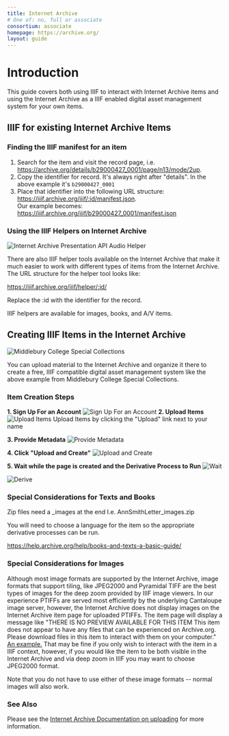 ```yaml
---
title: Internet Archive
# One of: no, full or associate
consortium: associate
homepage: https://archive.org/
layout: guide
---
```


# Introduction
This guide covers both using IIIF to interact with Internet Archive items and using the Internet Archive as a IIIF enabled digital asset management system for your own items.

## IIIF for existing Internet Archive Items

### Finding the IIIF manifest for an item
1. Search for the item and visit the record page, i.e. https://archive.org/details/b29000427_0001/page/n13/mode/2up.
2. Copy the identifier for record. It's always right after "details".  In the above example it's `b29000427_0001`
3. Place that identifier into the following URL structure: https://iiif.archive.org/iiif/:id/manifest.json.  
Our example becomes: https://iiif.archive.org/iiif/b29000427_0001/manifest.json

### Using the IIIF Helpers on Internet Archive
![Internet Archive Presentation API Audio Helper](ia_audio_helper.png)

There are also IIIF helper tools available on the Internet Archive that make it much easier to work with different types of items from the Internet Archive.
The URL structure for the helper tool looks like:

https://iiif.archive.org/iiif/helper/:id/  

Replace the :id with the identifier for the record.

IIIF helpers are available for images, books, and A/V items.

## Creating IIIF Items in the Internet Archive
![Middlebury College Special Collections](middlebury.png)

You can upload material to the Internet Archive and organize it there to create a free, IIIF compatible digital asset management system like the above example from Middlebury College Special Collections.

### Item Creation Steps
**1. Sign Up For an Account** ![Sign Up For an Account](IA_signup.png)
**2. Upload Items** ![Upload Items](IA_upload2.png)
Upload Items by clicking the "Upload" link next to your name

**3. Provide Metadata** ![Provide Metadata](ia_image_upload.png)

**4. Click "Upload and Create"** ![Upload and Create](ia_upload_create.png)

**5. Wait while the page is created and the Derivative Process to Run** ![Wait](ia_please_wait.png)

![Derive](ia_derive.png)

### Special Considerations for Texts and Books
Zip files need a _images at the end
	I.e. AnnSmithLetter_images.zip

You will need to choose a language for the item so the appropriate derivative processes can be run.

https://help.archive.org/help/books-and-texts-a-basic-guide/ 

### Special Considerations for Images
Although most image formats are supported by the Internet Archive, image formats that support tiling, like JPEG2000 and Pyramidal TIFF are the best types of images for the deep zoom provided by IIIF image viewers.  In our experience PTIFFs are served most efficiently by the underlying Cantaloupe image server, however, the Internet Archive does not display images on the Internet Archive item page for uploaded PTIFFs.  The item page will display a message like "THERE IS NO PREVIEW AVAILABLE FOR THIS ITEM  This item does not appear to have any files that can be experienced on Archive.org.  Please download files in this item to interact with them on your computer." [An example.](https://archive.org/details/tx-burnet-123835-1909-125000-geo)  That may be fine if you only wish to interact with the item in a IIIF context, however, if you would like the item to be both visible in the Internet Archive and via deep zoom in IIIF you may want to choose JPEG2000 format.

Note that you do not have to use either of these image formats -- normal images will also work.

### See Also
Please see the [Internet Archive Documentation on uploading](https://help.archive.org/help/category/archive-org/uploading/) for more information.
